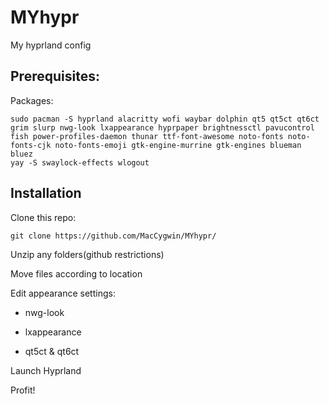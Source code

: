 # MYhypr
My hyprland config

## Prerequisites:
Packages:
```
sudo pacman -S hyprland alacritty wofi waybar dolphin qt5 qt5ct qt6ct grim slurp nwg-look lxappearance hyprpaper brightnessctl pavucontrol fish power-profiles-daemon thunar ttf-font-awesome noto-fonts noto-fonts-cjk noto-fonts-emoji gtk-engine-murrine gtk-engines blueman bluez
yay -S swaylock-effects wlogout
```
## Installation
Clone this repo:
```
git clone https://github.com/MacCygwin/MYhypr/
```

Unzip any folders(github restrictions)

Move files according to location

Edit appearance settings:
- nwg-look
* lxappearance
+ qt5ct & qt6ct

Launch Hyprland

Profit!  
